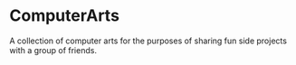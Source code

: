 # ComputerArts

 A collection of computer arts for the purposes of sharing fun side projects with a group of friends. 
